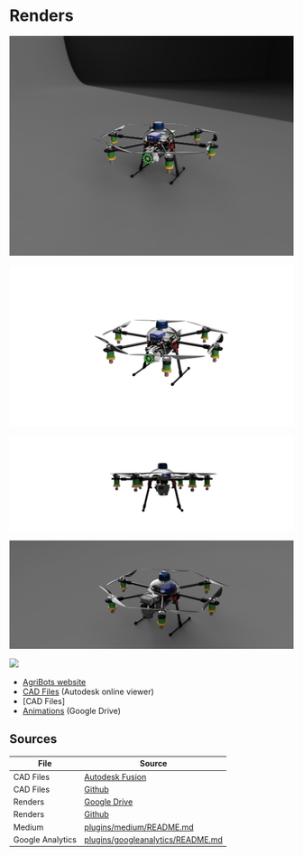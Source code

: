 # Renders

![](https://raw.githubusercontent.com/CALPARDO/AgriFLY-CAD/main/Renders/20021-000-01_frame-assembly_2021-Apr-12_08-55-23PM-000_CustomizedView24542129760.png)

![](https://raw.githubusercontent.com/CALPARDO/AgriFLY-CAD/main/Renders/20021-000-01_frame-assembly_2021-Apr-12_09-05-52PM-000_CustomizedView40380091112.png)

![](https://raw.githubusercontent.com/CALPARDO/AgriFLY-CAD/main/Renders/20021-000-01_frame-assembly_2021-Apr-12_10-02-43PM-000_CustomizedView5206211729.png)

![](https://raw.githubusercontent.com/CALPARDO/AgriFLY-CAD/main/Renders/20021-000-01_frame-assembly_2021-Apr-12_10-06-32PM-000_CustomizedView20750030815.png)

![](https://raw.githubusercontent.com/CALPARDO/AgriFLY-CAD/main/Renders/20021-000-01_frame-assembly_2021-Apr-12_10-10-40PM-000_CustomizedView23594800524.png)

- [AgriBots website](https://agribots.ga)
- [CAD Files](https://a360.co/2MutwNb) (Autodesk online viewer)
- [CAD Files]
- [Animations](https://drive.google.com/drive/folders/1GFWpU1b_TlYTg6bplpgEoIbyGbc8YMv4?usp=sharing) (Google Drive)

## Sources

| File | Source |
| ------ | ------ |
| CAD Files | [Autodesk Fusion](https://a360.co/2MutwNb) |
| CAD Files | [Github]() |
| Renders | [Google Drive]() |
| Renders | [Github]() |
| Medium | [plugins/medium/README.md]() |
| Google Analytics | [plugins/googleanalytics/README.md]() |
